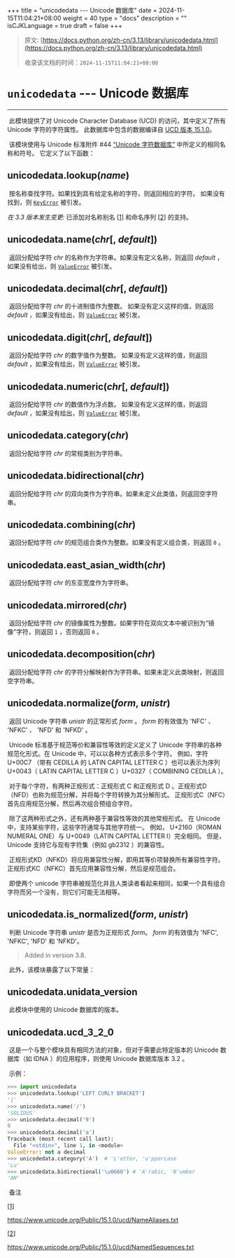 +++
title = "unicodedata --- Unicode 数据库"
date = 2024-11-15T11:04:21+08:00
weight = 40
type = "docs"
description = ""
isCJKLanguage = true
draft = false
+++

> 原文: [https://docs.python.org/zh-cn/3.13/library/unicodedata.html](https://docs.python.org/zh-cn/3.13/library/unicodedata.html)
>
> 收录该文档的时间：`2024-11-15T11:04:21+08:00`

# `unicodedata` --- Unicode 数据库

------

​	此模块提供了对 Unicode Character Database (UCD) 的访问，其中定义了所有 Unicode 字符的字符属性。 此数据库中包含的数据编译自 [UCD 版本 15.1.0](https://www.unicode.org/Public/15.1.0/ucd)。

​	该模块使用与 Unicode 标准附件 #44 [“Unicode 字符数据库”](https://www.unicode.org/reports/tr44/) 中所定义的相同名称和符号。 它定义了以下函数：

## unicodedata.**lookup**(*name*)

​	按名称查找字符。如果找到具有给定名称的字符，则返回相应的字符。 如果没有找到，则 [`KeyError`](https://docs.python.org/zh-cn/3.13/library/exceptions.html#KeyError) 被引发。

*在 3.3 版本发生变更:* 已添加对名称别名 [[1\]](https://docs.python.org/zh-cn/3.13/library/unicodedata.html#id3) 和命名序列 [[2\]](https://docs.python.org/zh-cn/3.13/library/unicodedata.html#id4) 的支持。

## unicodedata.**name**(*chr*[, *default*])

​	返回分配给字符 *chr* 的名称作为字符串。如果没有定义名称，则返回 *default* ，如果没有给出，则 [`ValueError`](https://docs.python.org/zh-cn/3.13/library/exceptions.html#ValueError) 被引发。

## unicodedata.**decimal**(*chr*[, *default*])

​	返回分配给字符 *chr* 的十进制值作为整数。 如果没有定义这样的值，则返回 *default* ，如果没有给出，则 [`ValueError`](https://docs.python.org/zh-cn/3.13/library/exceptions.html#ValueError) 被引发。

## unicodedata.**digit**(*chr*[, *default*])

​	返回分配给字符 *chr* 的数字值作为整数。 如果没有定义这样的值，则返回 *default* ，如果没有给出，则 [`ValueError`](https://docs.python.org/zh-cn/3.13/library/exceptions.html#ValueError) 被引发。

## unicodedata.**numeric**(*chr*[, *default*])

​	返回分配给字符 *chr* 的数值作为浮点数。 如果没有定义这样的值，则返回 *default* ，如果没有给出，则 [`ValueError`](https://docs.python.org/zh-cn/3.13/library/exceptions.html#ValueError) 被引发。

## unicodedata.**category**(*chr*)

​	返回分配给字符 *chr* 的常规类别为字符串。

## unicodedata.**bidirectional**(*chr*)

​	返回分配给字符 *chr* 的双向类作为字符串。如果未定义此类值，则返回空字符串。

## unicodedata.**combining**(*chr*)

​	返回分配给字符 *chr* 的规范组合类作为整数。如果没有定义组合类，则返回 `0` 。

## unicodedata.**east_asian_width**(*chr*)

​	返回分配给字符 *chr* 的东亚宽度作为字符串。

## unicodedata.**mirrored**(*chr*)

​	返回分配给字符 *chr* 的镜像属性为整数。如果字符在双向文本中被识别为“镜像”字符，则返回 `1` ，否则返回 `0` 。

## unicodedata.**decomposition**(*chr*)

​	返回分配给字符 *chr* 的字符分解映射作为字符串。如果未定义此类映射，则返回空字符串。

## unicodedata.**normalize**(*form*, *unistr*)

​	返回 Unicode 字符串 *unistr* 的正常形式 *form* 。 *form* 的有效值为 'NFC' 、 'NFKC' 、 'NFD' 和 'NFKD' 。

​	Unicode 标准基于规范等价和兼容性等效的定义定义了 Unicode 字符串的各种规范化形式。在 Unicode 中，可以以各种方式表示多个字符。 例如，字符 U+00C7 （带有 CEDILLA 的 LATIN CAPITAL LETTER C ）也可以表示为序列 U+0043（ LATIN CAPITAL LETTER C ）U+0327（ COMBINING CEDILLA ）。

​	对于每个字符，有两种正规形式：正规形式 C 和正规形式 D 。正规形式D（NFD）也称为规范分解，并将每个字符转换为其分解形式。 正规形式C（NFC）首先应用规范分解，然后再次组合预组合字符。

​	除了这两种形式之外，还有两种基于兼容性等效的其他常规形式。 在 Unicode 中，支持某些字符，这些字符通常与其他字符统一。 例如， U+2160（ROMAN NUMERAL ONE）与 U+0049（LATIN CAPITAL LETTER I）完全相同。 但是， Unicode 支持它与现有字符集（例如 gb2312 ）的兼容性。

​	正规形式KD（NFKD）将应用兼容性分解，即用其等价项替换所有兼容性字符。 正规形式KC（NFKC）首先应用兼容性分解，然后是规范组合。

​	即使两个 unicode 字符串被规范化并且人类读者看起来相同，如果一个具有组合字符而另一个没有，则它们可能无法相等。

## unicodedata.**is_normalized**(*form*, *unistr*)

​	判断 Unicode 字符串 *unistr* 是否为正规形式 *form*。 *form* 的有效值为 'NFC', 'NFKC', 'NFD' 和 'NFKD'。

> Added in version 3.8.
>

​	此外，该模块暴露了以下常量：

## unicodedata.**unidata_version**

​	此模块中使用的 Unicode 数据库的版本。

## unicodedata.**ucd_3_2_0**

​	这是一个与整个模块具有相同方法的对象，但对于需要此特定版本的 Unicode 数据库（如 IDNA ）的应用程序，则使用 Unicode 数据库版本 3.2 。

​	示例：



``` python
>>> import unicodedata
>>> unicodedata.lookup('LEFT CURLY BRACKET')
'{'
>>> unicodedata.name('/')
'SOLIDUS'
>>> unicodedata.decimal('9')
9
>>> unicodedata.decimal('a')
Traceback (most recent call last):
  File "<stdin>", line 1, in <module>
ValueError: not a decimal
>>> unicodedata.category('A')  # 'L'etter, 'u'ppercase
'Lu'
>>> unicodedata.bidirectional('\u0660') # 'A'rabic, 'N'umber
'AN'
```

​	备注

[[1](https://docs.python.org/zh-cn/3.13/library/unicodedata.html#id1)]

https://www.unicode.org/Public/15.1.0/ucd/NameAliases.txt

[[2](https://docs.python.org/zh-cn/3.13/library/unicodedata.html#id2)]

https://www.unicode.org/Public/15.1.0/ucd/NamedSequences.txt
